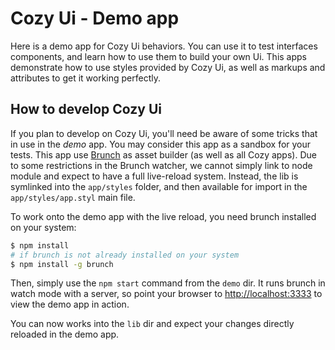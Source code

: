 Cozy Ui - Demo app
==================

Here is a demo app for Cozy Ui behaviors. You can use it to test interfaces
components, and learn how to use them to build your own Ui. This apps
demonstrate how to use styles provided by Cozy Ui, as well as markups and
attributes to get it working perfectly.


## How to develop Cozy Ui

If you plan to develop on Cozy Ui, you'll need be aware of some tricks that in
use in the _demo_ app. You may consider this app as a sandbox for your tests.
This app use [Brunch][brunch.io] as asset builder (as well as all Cozy apps).
Due to some restrictions in the Brunch watcher, we cannot simply link to node
module and expect to have a full live-reload system. Instead, the lib is
symlinked into the `app/styles` folder, and then available for import in the
`app/styles/app.styl` main file.

To work onto the demo app with the live reload, you need brunch installed on
your system:

```sh
$ npm install
# if brunch is not already installed on your system
$ npm install -g brunch
```

Then, simply use the `npm start` command from the `demo` dir. It runs brunch in
watch mode with a server, so point your browser to
[http://localhost:3333](http://localhost:3333) to view the demo app in action.

You can now works into the `lib` dir and expect your changes directly reloaded
in the demo app.



[brunch.io]: http://brunch.io/
